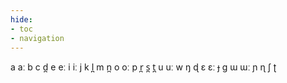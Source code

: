 ```yaml
---
hide:
- toc
- navigation
---
```

a
aː
b
c
d̪
e
eː
i
iː
j
k
l̪
m
n̪
o
oː
p
r̪
s̪
t̪
u
uː
w
ŋ
ɖ
ɛ
ɛː
ɟ
ɡ
ɯ
ɯː
ɲ
ɳ
ʃ
ʈ

